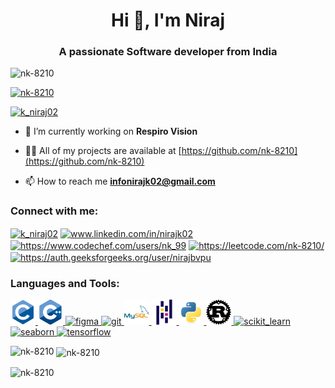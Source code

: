 <h1 align="center">Hi 👋, I'm Niraj</h1>
<h3 align="center">A passionate Software developer from India</h3>

<p align="left"> <img src="https://komarev.com/ghpvc/?username=nk-8210&label=Profile%20views&color=41565d&style=plastic" alt="nk-8210" /> </p>

<p align="left"> <a href="https://github.com/ryo-ma/github-profile-trophy"><img src="https://github-profile-trophy.vercel.app/?username=nk-8210" alt="nk-8210" /></a> </p>

<p align="left"> <a href="https://twitter.com/k_niraj02" target="blank"><img src="https://img.shields.io/twitter/follow/k_niraj02?logo=twitter&style=for-the-badge" alt="k_niraj02" /></a> </p>

- 🔭 I’m currently working on **Respiro Vision**

- 👨‍💻 All of my projects are available at [https://github.com/nk-8210](https://github.com/nk-8210)

- 📫 How to reach me **infonirajk02@gmail.com**

<h3 align="left">Connect with me:</h3>
<p align="left">
<a href="https://twitter.com/k_niraj02" target="blank"><img align="center" src="https://raw.githubusercontent.com/rahuldkjain/github-profile-readme-generator/master/src/images/icons/Social/twitter.svg" alt="k_niraj02" height="30" width="40" /></a>
<a href="https://linkedin.com/in/www.linkedin.com/in/nirajk02" target="blank"><img align="center" src="https://raw.githubusercontent.com/rahuldkjain/github-profile-readme-generator/master/src/images/icons/Social/linked-in-alt.svg" alt="www.linkedin.com/in/nirajk02" height="30" width="40" /></a>
<a href="https://www.codechef.com/users/https://www.codechef.com/users/nk_99" target="blank"><img align="center" src="https://cdn.jsdelivr.net/npm/simple-icons@3.1.0/icons/codechef.svg" alt="https://www.codechef.com/users/nk_99" height="30" width="40" /></a>
<a href="https://www.leetcode.com/https://leetcode.com/nk-8210/" target="blank"><img align="center" src="https://raw.githubusercontent.com/rahuldkjain/github-profile-readme-generator/master/src/images/icons/Social/leet-code.svg" alt="https://leetcode.com/nk-8210/" height="30" width="40" /></a>
<a href="https://auth.geeksforgeeks.org/user/https://auth.geeksforgeeks.org/user/nirajbvpu" target="blank"><img align="center" src="https://raw.githubusercontent.com/rahuldkjain/github-profile-readme-generator/master/src/images/icons/Social/geeks-for-geeks.svg" alt="https://auth.geeksforgeeks.org/user/nirajbvpu" height="30" width="40" /></a>
</p>

<h3 align="left">Languages and Tools:</h3>
<p align="left"> <a href="https://www.cprogramming.com/" target="_blank" rel="noreferrer"> <img src="https://raw.githubusercontent.com/devicons/devicon/master/icons/c/c-original.svg" alt="c" width="40" height="40"/> </a> <a href="https://www.w3schools.com/cpp/" target="_blank" rel="noreferrer"> <img src="https://raw.githubusercontent.com/devicons/devicon/master/icons/cplusplus/cplusplus-original.svg" alt="cplusplus" width="40" height="40"/> </a> <a href="https://www.figma.com/" target="_blank" rel="noreferrer"> <img src="https://www.vectorlogo.zone/logos/figma/figma-icon.svg" alt="figma" width="40" height="40"/> </a> <a href="https://git-scm.com/" target="_blank" rel="noreferrer"> <img src="https://www.vectorlogo.zone/logos/git-scm/git-scm-icon.svg" alt="git" width="40" height="40"/> </a> <a href="https://www.mysql.com/" target="_blank" rel="noreferrer"> <img src="https://raw.githubusercontent.com/devicons/devicon/master/icons/mysql/mysql-original-wordmark.svg" alt="mysql" width="40" height="40"/> </a> <a href="https://pandas.pydata.org/" target="_blank" rel="noreferrer"> <img src="https://raw.githubusercontent.com/devicons/devicon/2ae2a900d2f041da66e950e4d48052658d850630/icons/pandas/pandas-original.svg" alt="pandas" width="40" height="40"/> </a> <a href="https://www.python.org" target="_blank" rel="noreferrer"> <img src="https://raw.githubusercontent.com/devicons/devicon/master/icons/python/python-original.svg" alt="python" width="40" height="40"/> </a> <a href="https://www.rust-lang.org" target="_blank" rel="noreferrer"> <img src="https://raw.githubusercontent.com/devicons/devicon/master/icons/rust/rust-plain.svg" alt="rust" width="40" height="40"/> </a> <a href="https://scikit-learn.org/" target="_blank" rel="noreferrer"> <img src="https://upload.wikimedia.org/wikipedia/commons/0/05/Scikit_learn_logo_small.svg" alt="scikit_learn" width="40" height="40"/> </a> <a href="https://seaborn.pydata.org/" target="_blank" rel="noreferrer"> <img src="https://seaborn.pydata.org/_images/logo-mark-lightbg.svg" alt="seaborn" width="40" height="40"/> </a> <a href="https://www.tensorflow.org" target="_blank" rel="noreferrer"> <img src="https://www.vectorlogo.zone/logos/tensorflow/tensorflow-icon.svg" alt="tensorflow" width="40" height="40"/> </a> </p>

<p><img align="left" src="https://github-readme-stats.vercel.app/api/top-langs?username=nk-8210&show_icons=true&theme=dark&hide_border=true&locale=en&layout=compact" alt="nk-8210" /></p>

<p>&nbsp;<img align="center" src="https://github-readme-stats.vercel.app/api?username=nk-8210&show_icons=true&theme=dark&hide_border=true&locale=en" alt="nk-8210" /></p>

<p><img align="center" src="https://github-readme-streak-stats.herokuapp.com/?user=nk-8210&theme=dark" alt="nk-8210" /></p>
